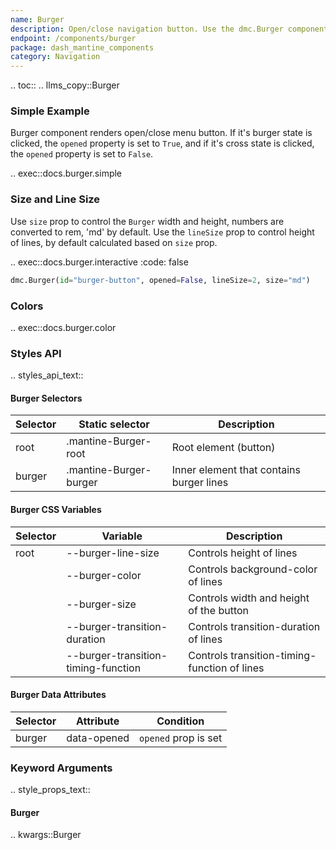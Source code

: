 ```yaml
---
name: Burger
description: Open/close navigation button. Use the dmc.Burger component to toggle navigation menus.
endpoint: /components/burger
package: dash_mantine_components
category: Navigation
---
```


.. toc::
.. llms_copy::Burger

### Simple Example

Burger component renders open/close menu button. If it's burger state is clicked, the `opened` property is set to `True`,
and if it's cross state is clicked, the `opened` property is set to `False`.

.. exec::docs.burger.simple

### Size and Line Size

Use `size` prop to control the `Burger` width and height, numbers are converted to rem, 'md' by default.
Use the `lineSize` prop to control height of lines, by default calculated based on `size` prop.  

.. exec::docs.burger.interactive
    :code: false

```python
dmc.Burger(id="burger-button", opened=False, lineSize=2, size="md")
```

### Colors

.. exec::docs.burger.color

### Styles API

.. styles_api_text::

#### Burger Selectors

| Selector | Static selector         | Description                           |
|----------|--------------------------|---------------------------------------|
| root     | .mantine-Burger-root     | Root element (button)                 |
| burger   | .mantine-Burger-burger   | Inner element that contains burger lines |

#### Burger CSS Variables

| Selector | Variable                            | Description                                |
|----------|-------------------------------------|--------------------------------------------|
| root     | --burger-line-size                  | Controls height of lines                   |
|          | --burger-color                      | Controls background-color of lines         |
|          | --burger-size                       | Controls width and height of the button    |
|          | --burger-transition-duration        | Controls transition-duration of lines      |
|          | --burger-transition-timing-function | Controls transition-timing-function of lines |

#### Burger Data Attributes

| Selector | Attribute    | Condition          |
|----------|--------------|--------------------|
| burger   | data-opened  | `opened` prop is set |


### Keyword Arguments
.. style_props_text::

#### Burger

.. kwargs::Burger
